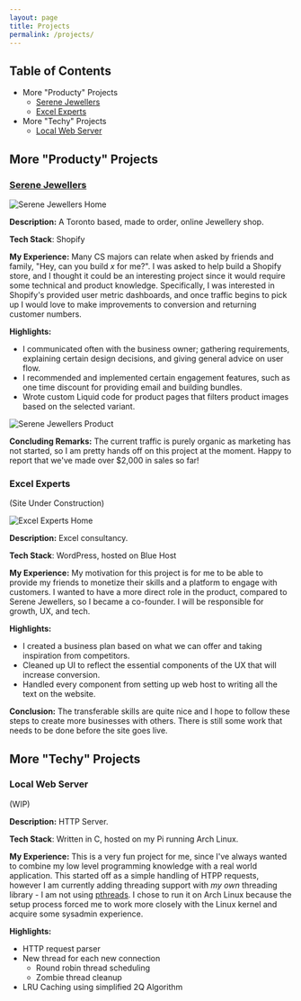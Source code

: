 ```yaml
---
layout: page
title: Projects
permalink: /projects/
---
```

## Table of Contents
- More "Producty" Projects
	- [Serene Jewellers](#serene-jewellers)
	- [Excel Experts](#excel-experts)
- More "Techy" Projects
	- [Local Web Server](#local-web-server)

## More "Producty" Projects
### [Serene Jewellers](https://serenejewellers.com/)

![Serene Jewellers Home](/assets/images/sj_home.png)

**Description:** A Toronto based, made to order, online Jewellery shop.

**Tech Stack**: Shopify

**My Experience:** Many CS majors can relate when asked by friends and family, "Hey, can you build *x* for me?". I was asked to help build a Shopify store, and I thought it could be an interesting project since it would require some technical and product knowledge. Specifically, I was interested in Shopify's provided user metric dashboards, and once traffic begins to pick up I would love to make improvements to conversion and returning customer numbers.

**Highlights:**
- I communicated often with the business owner; gathering requirements, explaining certain design decisions, and giving general advice on user flow. 
- I recommended and implemented certain engagement features, such as one time discount for providing email and building bundles.
- Wrote custom Liquid code for product pages that filters product images based on the selected variant.

![Serene Jewellers Product](/assets/images/sj_product.png)

**Concluding Remarks:** The current traffic is purely organic as marketing has not started, so I am pretty hands off on this project at the moment. Happy to report that we've made over $2,000 in sales so far!
### Excel Experts
(Site Under Construction)

![Excel Experts Home](/assets/images/ee_home.png)

**Description:** Excel consultancy.

**Tech Stack**: WordPress, hosted on Blue Host

**My Experience:** My motivation for this project is for me to be able to provide my friends to monetize their skills and a platform to engage with customers. I wanted to have a more direct role in the product, compared to Serene Jewellers, so I became a co-founder. I will be responsible for growth, UX, and tech.

**Highlights:**
- I created a business plan based on what we can offer and taking inspiration from competitors.
- Cleaned up UI to reflect the essential components of the UX that will increase conversion.
- Handled every component from setting up web host to writing all the text on the website.

**Conclusion:** The transferable skills are quite nice and I hope to follow these steps to create more businesses with others. There is still some work that needs to be done before the site goes live.

## More "Techy" Projects
### Local Web Server
(WIP)

**Description:** HTTP Server.

**Tech Stack**: Written in C, hosted on my Pi running Arch Linux.

**My Experience:** This is a very fun project for me, since I've always wanted to combine my low level programming knowledge with a real world application. This started off as a simple handling of HTPP requests, however I am currently adding threading support with *my own* threading library - I am not using [pthreads](https://www.man7.org/linux/man-pages/man7/pthreads.7.html). I chose to run it on Arch Linux because the setup process forced me to work more closely with the Linux kernel and acquire some sysadmin experience. 

**Highlights:**
- HTTP request parser
- New thread for each new connection
	- Round robin thread scheduling
	- Zombie thread cleanup
- LRU Caching using simplified 2Q Algorithm
